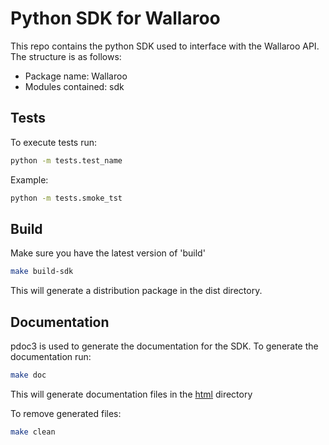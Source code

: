# Python SDK for Wallaroo

This repo contains the python SDK used to interface with the Wallaroo API. The structure is as follows:

- Package name: Wallaroo
- Modules contained: sdk

## Tests

To execute tests run:
```sh
python -m tests.test_name
```
Example:
```sh
python -m tests.smoke_tst
```

## Build

Make sure you have the latest version of 'build'
```sh
make build-sdk
```
This will generate a distribution package in the dist directory.

## Documentation

pdoc3 is used to generate the documentation for the SDK.
To generate the documentation run:
```sh
make doc
```
This will generate documentation files in the [html](html) directory


To remove generated files:
```sh
make clean
```
